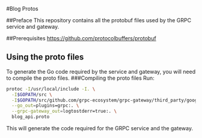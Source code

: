 #Blog Protos

##Preface
This repository contains all the protobuf files used by the GRPC service and gateway.

##Prerequisites
https://github.com/protocolbuffers/protobuf

## Using the proto files
To generate the Go code required by the service and gateway, you will need to compile the proto files.
###Compiling the proto files
Run:
```bash
protoc -I/usr/local/include -I. \
  -I$GOPATH/src \
  -I$GOPATH/src/github.com/grpc-ecosystem/grpc-gateway/third_party/googleapis \
  --go_out=plugins=grpc:. \
  --grpc-gateway_out=logtostderr=true:. \
  blog_api.proto
```
This will generate the code required for the GRPC service and the gateway.